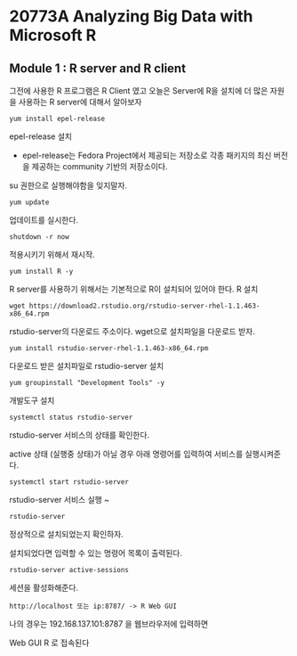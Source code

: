 # 20773A Analyzing Big Data with Microsoft R



## Module 1 : R server and R client

그전에 사용한 R 프로그램은 R Client 였고 오늘은 Server에 R을 설치에 더 많은 자원을 사용하는 R server에 대해서 알아보자



~~~
yum install epel-release
~~~

epel-release 설치

* epel-release는 Fedora Project에서 제공되는 저장소로 각종 패키지의 최신 버전을 제공하는 community 기반의 저장소이다.

su 권한으로 실행해야함을 잊지말자.



~~~
yum update
~~~

업데이트를 실시한다.



~~~
shutdown -r now
~~~

적용시키기 위해서 재시작.



~~~
yum install R -y
~~~

R server를 사용하기 위해서는 기본적으로 R이 설치되어 있어야 한다. R 설치



~~~
wget https://download2.rstudio.org/rstudio-server-rhel-1.1.463-x86_64.rpm
~~~

rstudio-server의 다운로드 주소이다. wget으로 설치파일을 다운로드 받자.



~~~
yum install rstudio-server-rhel-1.1.463-x86_64.rpm
~~~

다운로드 받은 설치파일로 rstudio-server 설치



~~~
yum groupinstall "Development Tools" -y
~~~

개발도구 설치



~~~
systemctl status rstudio-server
~~~

rstudio-server 서비스의 상태를 확인한다.

active 상태 (실행중 상태)가 아닐 경우 아래 명령어를 입력하여 서비스를 실행시켜준다.



~~~
systemctl start rstudio-server
~~~

rstudio-server 서비스 실행 ~



~~~
rstudio-server
~~~

정상적으로 설치되었는지 확인하자.

설치되었다면 입력할 수 있는 명령어 목록이 출력된다.



~~~
rstudio-server active-sessions
~~~

세션을 활성화해준다.



~~~
http://localhost 또는 ip:8787/ -> R Web GUI
~~~

나의 경우는 192.168.137.101:8787 을 웹브라우저에 입력하면

Web GUI R 로 접속된다





